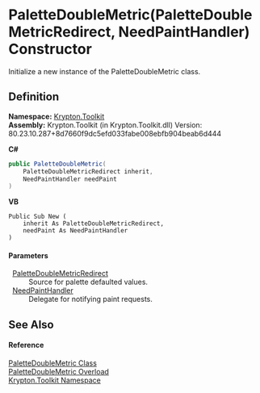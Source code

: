 # PaletteDoubleMetric(PaletteDoubleMetricRedirect, NeedPaintHandler) Constructor


Initialize a new instance of the PaletteDoubleMetric class.



## Definition
**Namespace:** <a href="79d2eac2-21f4-54ff-7552-b20c33c30600.md">Krypton.Toolkit</a>  
**Assembly:** Krypton.Toolkit (in Krypton.Toolkit.dll) Version: 80.23.10.287+8d7660f9dc5efd033fabe008ebfb904beab6d444

**C#**
``` C#
public PaletteDoubleMetric(
	PaletteDoubleMetricRedirect inherit,
	NeedPaintHandler needPaint
)
```
**VB**
``` VB
Public Sub New ( 
	inherit As PaletteDoubleMetricRedirect,
	needPaint As NeedPaintHandler
)
```



#### Parameters
<dl><dt>  <a href="b79af171-58e8-a75e-5ebe-18f169ce59e8.md">PaletteDoubleMetricRedirect</a></dt><dd>Source for palette defaulted values.</dd><dt>  <a href="33f685bd-f838-7c82-3e84-2827dccd141e.md">NeedPaintHandler</a></dt><dd>Delegate for notifying paint requests.</dd></dl>

## See Also


#### Reference
<a href="2b86d5df-ad2d-fa2c-ef8d-2ac7e7ed808c.md">PaletteDoubleMetric Class</a>  
<a href="4f0cda1c-3de0-bd06-34cd-23d2ebe0cf96.md">PaletteDoubleMetric Overload</a>  
<a href="79d2eac2-21f4-54ff-7552-b20c33c30600.md">Krypton.Toolkit Namespace</a>  
